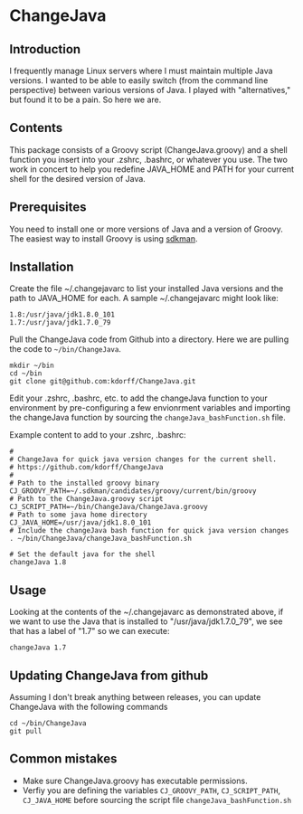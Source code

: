 # ChangeJava

## Introduction

I frequently manage Linux servers where I must maintain multiple Java versions.
I wanted to be able to easily switch (from the command line perspective) 
between various versions of Java. I played with "alternatives," but found it
to be a pain. So here we are.

## Contents

This package consists of a Groovy script (ChangeJava.groovy) and a
shell function you insert into your .zshrc, .bashrc, or whatever you use.
The two work in concert to help you redefine JAVA_HOME and PATH
for your current shell for the desired version of Java.

## Prerequisites

You need to install one or more versions of Java and a version of Groovy.
The easiest way to install Groovy is using [sdkman](http://sdkman.io/).


## Installation

Create the file ~/.changejavarc to list your installed Java versions
and the path to JAVA_HOME for each. A sample ~/.changejavarc might look like:

```
1.8:/usr/java/jdk1.8.0_101
1.7:/usr/java/jdk1.7.0_79
```

Pull the ChangeJava code from Github into a directory. Here we are pulling the
code to ```~/bin/ChangeJava```.

```
mkdir ~/bin
cd ~/bin
git clone git@github.com:kdorff/ChangeJava.git
```

Edit your .zshrc, .bashrc, etc. to add the changeJava function to your
environment by pre-configuring a few envionrment variables and
importing the changeJava function by sourcing the 
```changeJava_bashFunction.sh``` file.

Example content to add to your .zshrc, .bashrc:

```
#
# ChangeJava for quick java version changes for the current shell.
# https://github.com/kdorff/ChangeJava
#
# Path to the installed groovy binary
CJ_GROOVY_PATH=~/.sdkman/candidates/groovy/current/bin/groovy
# Path to the ChangeJava.groovy script
CJ_SCRIPT_PATH=~/bin/ChangeJava/ChangeJava.groovy
# Path to some java home directory
CJ_JAVA_HOME=/usr/java/jdk1.8.0_101
# Include the changeJava bash function for quick java version changes
. ~/bin/ChangeJava/changeJava_bashFunction.sh

# Set the default java for the shell
changeJava 1.8
```

## Usage

Looking at the contents of the ~/.changejavarc as demonstrated above,
if we want to use the Java that is installed to "/usr/java/jdk1.7.0_79", we
see that has a label of "1.7" so we can execute:

```
changeJava 1.7
```

## Updating ChangeJava from github

Assuming I don't break anything between releases, you can update ChangeJava
with the following commands

```
cd ~/bin/ChangeJava
git pull
```

## Common mistakes

* Make sure ChangeJava.groovy has executable permissions.
* Verfiy you are defining the variables ```CJ_GROOVY_PATH```, 
  ```CJ_SCRIPT_PATH```, ```CJ_JAVA_HOME``` before sourcing the script
  file ```changeJava_bashFunction.sh```
